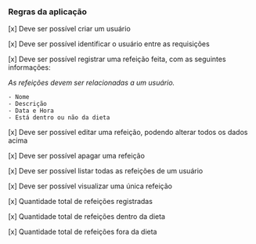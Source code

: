 ### Regras da aplicação

[x] Deve ser possível criar um usuário

[x] Deve ser possível identificar o usuário entre as requisições

[x] Deve ser possível registrar uma refeição feita, com as seguintes informações:

_As refeições devem ser relacionadas a um usuário._

    - Nome
    - Descrição
    - Data e Hora
    - Está dentro ou não da dieta

[x] Deve ser possível editar uma refeição, podendo alterar todos os dados acima

[x] Deve ser possível apagar uma refeição

[x] Deve ser possível listar todas as refeições de um usuário

[x] Deve ser possível visualizar uma única refeição

[x] Quantidade total de refeições registradas

[x] Quantidade total de refeições dentro da dieta

[x] Quantidade total de refeições fora da dieta
